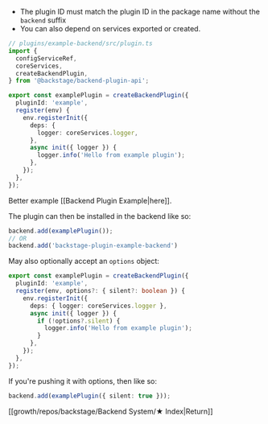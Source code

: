 - The plugin ID must match the plugin ID in the package name without the `backend` suffix
- You can also depend on services exported or created.

```ts
// plugins/example-backend/src/plugin.ts
import {
  configServiceRef,
  coreServices,
  createBackendPlugin,
} from '@backstage/backend-plugin-api';

export const examplePlugin = createBackendPlugin({
  pluginId: 'example',
  register(env) {
    env.registerInit({
      deps: {
        logger: coreServices.logger,
      },
      async init({ logger }) {
        logger.info('Hello from example plugin');
      },
    });
  },
});
```

Better example [[Backend Plugin Example|here]].

The plugin can then be installed in the backend like so:

```ts
backend.add(examplePlugin());
// OR
backend.add('backstage-plugin-example-backend')
```

May also optionally accept an `options` object:

```ts
export const examplePlugin = createBackendPlugin({
  pluginId: 'example',
  register(env, options?: { silent?: boolean }) {
    env.registerInit({
      deps: { logger: coreServices.logger },
      async init({ logger }) {
        if (!options?.silent) {
          logger.info('Hello from example plugin');
        }
      },
    });
  },
});
```

If you're pushing it with options, then like so:

```ts
backend.add(examplePlugin({ silent: true }));
```

[[growth/repos/backstage/Backend System/★ Index|Return]]